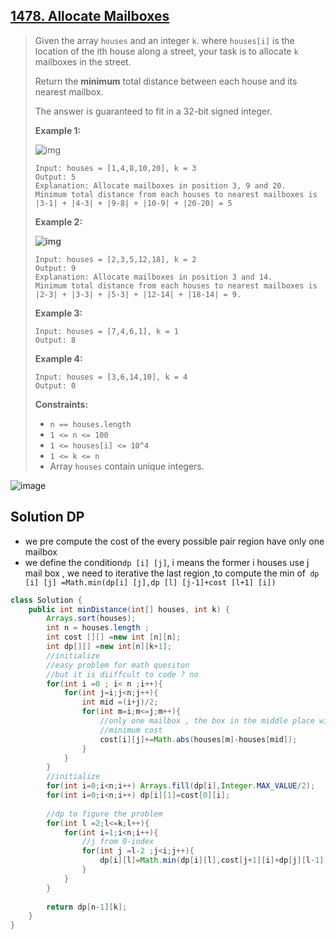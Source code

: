 ## [1478. Allocate Mailboxes](https://leetcode-cn.com/problems/allocate-mailboxes/)

> Given the array `houses` and an integer `k`. where `houses[i]` is the location of the ith house along a street, your task is to allocate `k` mailboxes in the street.
>
> Return the **minimum** total distance between each house and its nearest mailbox.
>
> The answer is guaranteed to fit in a 32-bit signed integer.
>
>  
>
> **Example 1:**
>
> ![img](https://assets.leetcode.com/uploads/2020/05/07/sample_11_1816.png)
>
> ```
> Input: houses = [1,4,8,10,20], k = 3
> Output: 5
> Explanation: Allocate mailboxes in position 3, 9 and 20.
> Minimum total distance from each houses to nearest mailboxes is |3-1| + |4-3| + |9-8| + |10-9| + |20-20| = 5 
> ```
>
> **Example 2:**
>
> **![img](https://assets.leetcode.com/uploads/2020/05/07/sample_2_1816.png)**
>
> ```
> Input: houses = [2,3,5,12,18], k = 2
> Output: 9
> Explanation: Allocate mailboxes in position 3 and 14.
> Minimum total distance from each houses to nearest mailboxes is |2-3| + |3-3| + |5-3| + |12-14| + |18-14| = 9.
> ```
>
> **Example 3:**
>
> ```
> Input: houses = [7,4,6,1], k = 1
> Output: 8
> ```
>
> **Example 4:**
>
> ```
> Input: houses = [3,6,14,10], k = 4
> Output: 0
> ```
>
>  
>
> **Constraints:**
>
> - `n == houses.length`
> - `1 <= n <= 100`
> - `1 <= houses[i] <= 10^4`
> - `1 <= k <= n`
> - Array `houses` contain unique integers.

![image](https://assets.leetcode.com/users/hiepit/image_1592098756.png)

## Solution DP

* we  pre compute the cost   of  the every possible pair  region  have only one mailbox
* we define the condition``` dp [i] [j] ```, i means the former i houses use j mail box , we need to iterative the last region ,to compute the min of``` dp [i] [j] =Math.min(dp[i] [j],dp [l] [j-1]+cost [l+1] [i])```

```java
class Solution {
    public int minDistance(int[] houses, int k) {
        Arrays.sort(houses);
        int n = houses.length ;
        int cost [][] =new int [n][n];
        int dp[][] =new int[n][k+1];
        //initialize
        //easy problem for math quesiton 
        //but it is diiffcult to code ? no 
        for(int i =0 ; i< n ;i++){
            for(int j=i;j<n;j++){
                int mid =(i+j)/2;
                for(int m=i;m<=j;m++){
                    //only one mailbox , the box in the middle place will bring
                    //minimum cost 
                    cost[i][j]+=Math.abs(houses[m]-houses[mid]);
                }
            }
        }
        //initialize 
        for(int i=0;i<n;i++) Arrays.fill(dp[i],Integer.MAX_VALUE/2);
        for(int i=0;i<n;i++) dp[i][1]=cost[0][i];
        
        //dp to figure the problem 
        for(int l =2;l<=k;l++){
            for(int i=1;i<n;i++){
                //j from 0-index
                for(int j =l-2 ;j<i;j++){
                    dp[i][l]=Math.min(dp[i][l],cost[j+1][i]+dp[j][l-1]);
                }
            }
        }
        
        return dp[n-1][k];
    }
}
```

